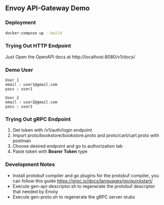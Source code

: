 ## Envoy API-Gateway Demo

### Deployment
```bash
docker-compose up --build
```

### Trying Out HTTP Endpoint
Just Open the OpenAPI docs at http://localhost:8080/v1/docs/

### Demo User

```
User 1
email : user1@gmail.com
pass : user1

User 2
email : user2@gmail.com
pass : user2
```

### Trying Out gRPC Endpoint
1. Get token with /v1/auth/login endpoint
2. Import proto/bookstore/bookstore.proto and proto/cart/cart.proto with postman
3. Choose desired endpoint and go to authorization tab
4. Paste token with **Bearer Token** type


### Development Notes
- Install protobuf compiler and go plugins for the protobuf compiler, you can follow this guide https://grpc.io/docs/languages/go/quickstart/
- Execute gen-api-descriptor.sh to regenerate the protobuf descriptor that needed by Envoy
- Execute gen-proto.sh to regenerate the gRPC server stubs
